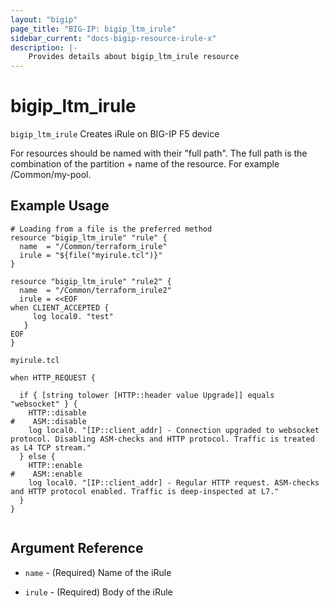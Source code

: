 ```yaml
---
layout: "bigip"
page_title: "BIG-IP: bigip_ltm_irule"
sidebar_current: "docs-bigip-resource-irule-x"
description: |-
    Provides details about bigip_ltm_irule resource
---
```


# bigip\_ltm\_irule

`bigip_ltm_irule` Creates iRule on BIG-IP F5 device

For resources should be named with their "full path". The full path is the combination of the partition + name of the resource. For example /Common/my-pool.


## Example Usage


```hcl
# Loading from a file is the preferred method
resource "bigip_ltm_irule" "rule" {
  name  = "/Common/terraform_irule"
  irule = "${file("myirule.tcl")}"
}

resource "bigip_ltm_irule" "rule2" {
  name  = "/Common/terraform_irule2"
  irule = <<EOF
when CLIENT_ACCEPTED {
     log local0. "test"
   }
EOF
}

myirule.tcl

when HTTP_REQUEST {

  if { [string tolower [HTTP::header value Upgrade]] equals "websocket" } {
    HTTP::disable
#    ASM::disable
    log local0. "[IP::client_addr] - Connection upgraded to websocket protocol. Disabling ASM-checks and HTTP protocol. Traffic is treated as L4 TCP stream."
  } else {
    HTTP::enable
#    ASM::enable
    log local0. "[IP::client_addr] - Regular HTTP request. ASM-checks and HTTP protocol enabled. Traffic is deep-inspected at L7."
  }
}


```      

## Argument Reference


* `name` - (Required) Name of the iRule

* `irule` - (Required) Body of the iRule
